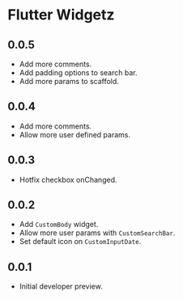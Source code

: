 # Flutter Widgetz

## 0.0.5

- Add more comments.
- Add padding options to search bar.
- Add more params to scaffold.

## 0.0.4

- Add more comments.
- Allow more user defined params.

## 0.0.3

- Hotfix checkbox onChanged.

## 0.0.2

- Add `CustomBody` widget.
- Allow more user params with `CustomSearchBar`.
- Set default icon on `CustomInputDate`.

## 0.0.1

- Initial developer preview.
